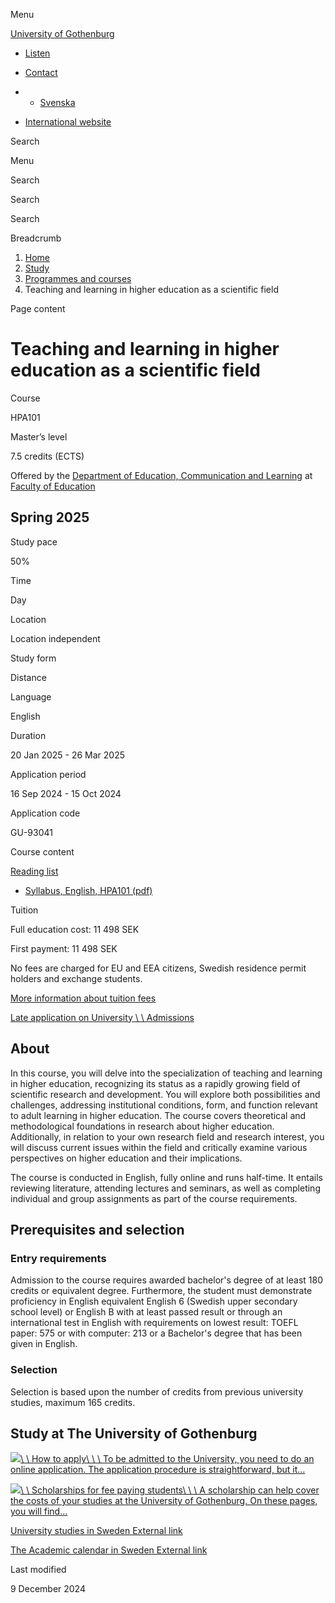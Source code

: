 Menu

[University of Gothenburg](/en)

- [Listen](//app-eu.readspeaker.com/cgi-bin/rsent?customerid=9467&lang=en_uk&readclass=region--content&url=https%3A%2F%2Fwww.gu.se%2Fen%2Fstudy-gothenburg%2Fteaching-and-learning-in-higher-education-as-a-scientific-field-hpa101 "Listen with ReadSpeaker")

- [Contact](/en/contact)

- - [Svenska](/studera/hitta-utbildning/hogskolepedagogik-som-vetenskapligt-kunskapsfalt-hpa101)
- [International website](/en/study-gothenburg/teaching-and-learning-in-higher-education-as-a-scientific-field-hpa101)

Search


Menu


Search


Search

Search

Breadcrumb

1. [Home](/en)
2. [Study](/en/study-in-gothenburg)
3. [Programmes and courses](/en/study-in-gothenburg/study-options)
4. Teaching and learning in higher education as a scientific field


Page content

# Teaching and learning in higher education as a scientific field

Course


HPA101


Master’s level



7.5 credits (ECTS)



Offered by the
[Department of Education, Communication and Learning](https://www.gu.se/en/education-communication-learning)
at
[Faculty of Education](https://www.gu.se/en/learning-leadership-health)

## Spring 2025

Study pace


50%

Time


Day

Location


Location independent

Study form


Distance

Language


English

Duration


20 Jan 2025
\- 26 Mar 2025

Application period


16 Sep 2024
\- 15 Oct 2024

Application code


GU-93041

Course content


[Reading list](/en/study-gothenburg/teaching-and-learning-in-higher-education-as-a-scientific-field-hpa101/reading-list/1093cc5e-9c21-11ef-b046-c48f53304ef1)

- [Syllabus, English, HPA101 (pdf)](https://kursplaner.gu.se/pdf/kurs/en/HPA101)


Tuition


Full education cost: 11 498 SEK

First payment: 11 498 SEK

No fees are charged for EU and EEA citizens, Swedish residence permit holders and exchange students.

[More information about tuition fees](https://www.gu.se/en/study-in-gothenburg/apply/tuition-fees)

[Late application on University \\
\\
Admissions](https://www.universityadmissions.se/intl/addtobasket?id=GU-93041&period=VT+2025)

## About

In this course, you will delve into the specialization of teaching and learning in higher education, recognizing its status as a rapidly growing field of scientific research and development. You will explore both possibilities and challenges, addressing institutional conditions, form, and function relevant to adult learning in higher education. The course covers theoretical and methodological foundations in research about higher education. Additionally, in relation to your own research field and research interest, you will discuss current issues within the field and critically examine various perspectives on higher education and their implications.

The course is conducted in English, fully online and runs half-time. It entails reviewing literature, attending lectures and seminars, as well as completing individual and group assignments as part of the course requirements.

## Prerequisites and selection

### Entry requirements

Admission to the course requires awarded bachelor's degree of at least 180 credits or equivalent degree. Furthermore, the student must demonstrate proficiency in English equivalent English 6 (Swedish upper secondary school level) or English B with at least passed result or through an international test in English with requirements on lowest result: TOEFL paper: 575 or with computer: 213 or a Bachelor's degree that has been given in English.

### Selection

Selection is based upon the number of credits from previous university studies, maximum 165 credits.

## Study at The University of Gothenburg

[![](/sites/default/files/dynamic-image/dynamic_image_2188_218/public/2020-03/cytonn-photography-ZJEKICY5EXY-unsplash.jpg?media_id=2553&width=1904&height=208)\\
\\
How to apply\\
\\
\\
To be admitted to the University, you need to do an online application. The application procedure is straightforward, but it…](/en/study-in-gothenburg/apply)

[![](/sites/default/files/dynamic-image/dynamic_image_2188_218/public/2024-01/GU-7.jpg?media_id=95188&width=1904&height=208)\\
\\
Scholarships for fee paying students\\
\\
\\
A scholarship can help cover the costs of your studies at the University of Gothenburg. On these pages, you will find…](/en/study-in-gothenburg/apply/scholarships-for-fee-paying-students)

[University studies in Sweden External link](https://www.gu.se/en/study-in-gothenburg/before-you-arrive/university-studies-in-sweden "External link")

[The Academic calendar in Sweden External link](https://www.gu.se/en/study-in-gothenburg/when-you-are-here/academic-calendar "External link")

Last modified


9 December 2024